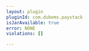 ```yaml
---
layout: plugin
pluginId: com.dubems.paystack
isJarAvailable: true
error: NONE
violations: []

---
```


